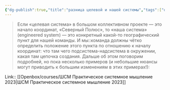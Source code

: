 ```yaml
---
{"dg-publish":true,"title":"разница целевой и нашей системы","tags":["quotes"],"date":"2023-03-18T09:46:24+04:00","modified_at":"2023-06-01T17:05:01+04:00","alias":"разница целевой и нашей системы","dg-path":"/quotes/202303180946.md","permalink":"/quotes/202303180946/","dgPassFrontmatter":true}
---
```



> Если «целевая система» в большом коллективном проекте — это начало координат, «Северный Полюс», то «наша система» (engineered system) — это конкретный какой-то географический пункт для нашей команды. И мы::команда должны чётко определить положение этого пункта по отношению к началу координат: что там чего подсистема-надсистема в окружении, какая там цепочка создания. Дальше об этом поговорим подробней, но пока несколько примеров (и небольшие нюансы могут приводить к большим изменениям в этих примерах!):

Link:: [[Openbox/courses/ШСМ Практическое системное мышление 2023\|ШСМ Практическое системное мышление 2023]]
